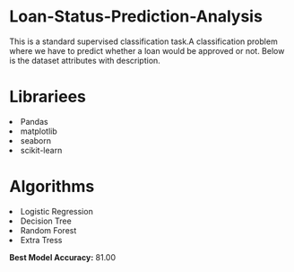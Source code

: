 # Loan-Status-Prediction-Analysis

This is a standard supervised classification task.A classification problem where we have to predict whether a loan would be approved or not. Below is the dataset attributes with description.


# Librariees 
<li> Pandas
<li>matplotlib
<li>seaborn
<li>scikit-learn

# Algorithms

<li>Logistic Regression
<li>Decision Tree
<li>Random Forest
<li>Extra Tress


**Best Model Accuracy:** 81.00
